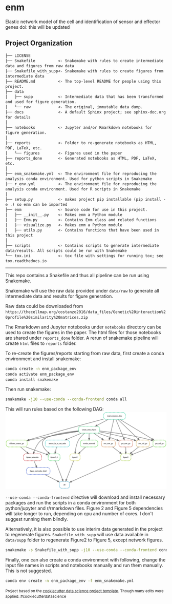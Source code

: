 enm
==============================

Elastic network model of the cell and identification of sensor and effector genes
doi: this will be updated

Project Organization
------------

    ├── LICENSE
    ├── Snakefile          <- Snakemake with rules to create intermediate data and figures from raw data 
    ├── Snakefile_with_supp<- Snakemake with rules to create figures from intermediate data
    ├── README.md          <- The top-level README for people using this project.
    ├── data
    │   ├── supp           <- Intermediate data that has been transformed and used for figure generation.
    │   └── raw            <- The original, immutable data dump.
    ├── docs               <- A default Sphinx project; see sphinx-doc.org for details
    │
    ├── notebooks          <- Jupyter and/or Rmarkdown notebooks for figure generation.
    │
    ├── reports            <- Folder to re-generate notebooks as HTML, PDF, LaTeX, etc.
    │   └── figures        <- Figures used in the paper 
    ├── reports_done       <- Generated notebooks as HTML, PDF, LaTeX, etc.
    │
    ├── enm_snakemake.yml  <- The environment file for reproducing the analysis conda environment. Used for python scripts in Snakemake
    ├── r_env.yml          <- The environment file for reproducing the analysis conda environment. Used for R scripts in Snakemake
    │
    ├── setup.py           <- makes project pip installable (pip install -e .) so enm can be imported
    ├── enm                <- Source code for use in this project.
    │   ├── __init__.py    <- Makes enm a Python module
    │   ├── Enm.py         <- Contains Enm class and related functions 
    │   ├── visualize.py   <- Makes enm a Python module
    │   ├── utils.py       <- Contains functions that have been used in this project 
    │
    ├── scripts            <- Contains scripts to generate intermediate data/results. All scripts could be run with Snakemake 
    └── tox.ini            <- tox file with settings for running tox; see tox.readthedocs.io


--------

This repo contains a Snakefile and thus all pipeline can be run using Snakemake. 

Snakemake will use the raw data provided under `data/raw` to generate all intermediate data and results for figure generation.

Raw data could be downloaded from `https://thecellmap.org/costanzo2016/data_files/Genetic%20interaction%20profile%20similarity%20matrices.zip`

The Rmarkdown and Jupyter notebooks under `notebooks` directory can be used to create the figures in the paper. The html files for those notebooks are shared under `reports_done` folder. A rerun of snakemake pipeline will create `html` files to `reports` folder.

To re-create the figures/reports starting from raw data, first create a conda environment and install snakemake:

```bash
conda create -n enm_package_env
conda activate enm_package_env
conda install snakemake
```

Then run snakemake:

```bash
snakemake -j10 --use-conda --conda-frontend conda all
```

This will run rules based on the following DAG:
![Snakemake DAG](dag.png)

`--use-conda --conda-frontend` directive will download and install necessary packages and run the scripts in a conda environment for both python/jupyter and r/rmarkdown files. Figure 2 and Figure 5 dependencies will take longer to run, depending on cpu and number of cores. I don't suggest running them blindly. 

Alternatively, it is also possible to use interim data generated in the project to regenerate figures. `Snakefile_with_supp` will use data available in `data/supp` folder to regenerate Figure2 to Figure 5, except network figures.

```bash
snakemake -s Snakefile_with_supp -j10 --use-conda --conda-frontend conda 
```

Finally, one can also create a conda environment with following, change the input file names in scripts and notebooks manually and run them manually. This is not suggested.

```bash
conda env create -n enm_package_env -f enm_snakemake.yml
```

<p><small>Project based on the <a target="_blank" href="https://drivendata.github.io/cookiecutter-data-science/">cookiecutter data science project template</a>. Though many edits were applied. #cookiecutterdatascience</small></p>
